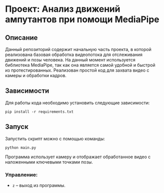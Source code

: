 # Проект: Анализ движений ампутантов при помощи MediaPipe

## Описание
Данный репозиторий содержит начальную часть проекта, в которой реализована базовая обработка видеопотока для отслеживания движений и позы человека. На данный момент используется библиотека MediaPipe, так как она является самой удобной и быстрой из протестированных. Реализован простой код для захвата видео с камеры и обработки кадров.

## Зависимости
Для работы кода необходимо установить следующие зависимости:

```
pip install -r requirements.txt
```

## Запуск
Запустить скрипт можно с помощью команды:

```
python main.py
```

Программа использует камеру и отображает обработанное видео с наложенными ключевыми точками позы.

### Управление:
- `z` – выход из программы.
